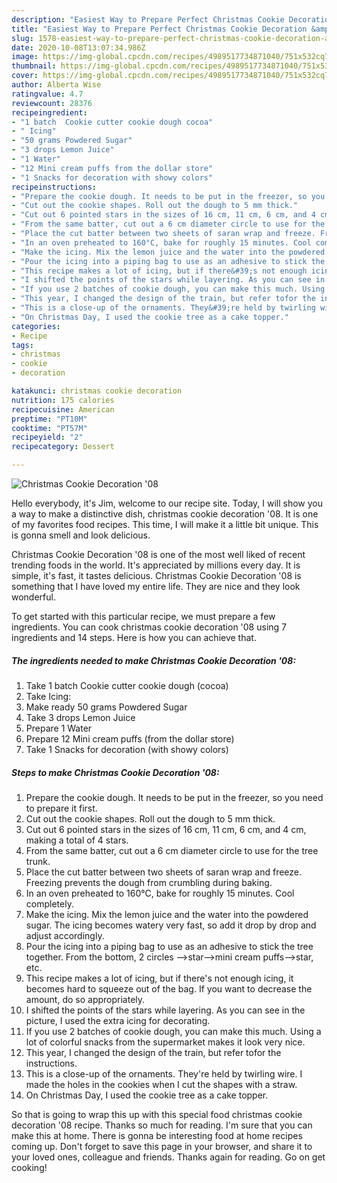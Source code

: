```yaml
---
description: "Easiest Way to Prepare Perfect Christmas Cookie Decoration &amp;#39;08"
title: "Easiest Way to Prepare Perfect Christmas Cookie Decoration &amp;#39;08"
slug: 1578-easiest-way-to-prepare-perfect-christmas-cookie-decoration-and-39-08
date: 2020-10-08T13:07:34.986Z
image: https://img-global.cpcdn.com/recipes/4989517734871040/751x532cq70/christmas-cookie-decoration-08-recipe-main-photo.jpg
thumbnail: https://img-global.cpcdn.com/recipes/4989517734871040/751x532cq70/christmas-cookie-decoration-08-recipe-main-photo.jpg
cover: https://img-global.cpcdn.com/recipes/4989517734871040/751x532cq70/christmas-cookie-decoration-08-recipe-main-photo.jpg
author: Alberta Wise
ratingvalue: 4.7
reviewcount: 28376
recipeingredient:
- "1 batch  Cookie cutter cookie dough cocoa"
- " Icing"
- "50 grams Powdered Sugar"
- "3 drops Lemon Juice"
- "1 Water"
- "12 Mini cream puffs from the dollar store"
- "1 Snacks for decoration with showy colors"
recipeinstructions:
- "Prepare the cookie dough. It needs to be put in the freezer, so you need to prepare it first."
- "Cut out the cookie shapes. Roll out the dough to 5 mm thick."
- "Cut out 6 pointed stars in the sizes of 16 cm, 11 cm, 6 cm, and 4 cm, making a total of 4 stars."
- "From the same batter, cut out a 6 cm diameter circle to use for the tree trunk."
- "Place the cut batter between two sheets of saran wrap and freeze. Freezing prevents the dough from crumbling during baking."
- "In an oven preheated to 160°C, bake for roughly 15 minutes. Cool completely."
- "Make the icing. Mix the lemon juice and the water into the powdered sugar. The icing becomes watery very fast, so add it drop by drop and adjust accordingly."
- "Pour the icing into a piping bag to use as an adhesive to stick the tree together. From the bottom, 2 circles --&gt;star--&gt;mini cream puffs--&gt;star, etc."
- "This recipe makes a lot of icing, but if there&#39;s not enough icing, it becomes hard to squeeze out of the bag. If you want to decrease the amount, do so appropriately."
- "I shifted the points of the stars while layering. As you can see in the picture, I used the extra icing for decorating."
- "If you use 2 batches of cookie dough, you can make this much. Using a lot of colorful snacks from the supermarket makes it look very nice."
- "This year, I changed the design of the train, but refer tofor the instructions."
- "This is a close-up of the ornaments. They&#39;re held by twirling wire. I made the holes in the cookies when I cut the shapes with a straw."
- "On Christmas Day, I used the cookie tree as a cake topper."
categories:
- Recipe
tags:
- christmas
- cookie
- decoration

katakunci: christmas cookie decoration 
nutrition: 175 calories
recipecuisine: American
preptime: "PT10M"
cooktime: "PT57M"
recipeyield: "2"
recipecategory: Dessert

---
```



![Christmas Cookie Decoration &#39;08](https://img-global.cpcdn.com/recipes/4989517734871040/751x532cq70/christmas-cookie-decoration-08-recipe-main-photo.jpg)

Hello everybody, it's Jim, welcome to our recipe site. Today, I will show you a way to make a distinctive dish, christmas cookie decoration &#39;08. It is one of my favorites food recipes. This time, I will make it a little bit unique. This is gonna smell and look delicious.



Christmas Cookie Decoration &#39;08 is one of the most well liked of recent trending foods in the world. It's appreciated by millions every day. It is simple, it's fast, it tastes delicious. Christmas Cookie Decoration &#39;08 is something that I have loved my entire life. They are nice and they look wonderful.


To get started with this particular recipe, we must prepare a few ingredients. You can cook christmas cookie decoration &#39;08 using 7 ingredients and 14 steps. Here is how you can achieve that.

<!--inarticleads1-->

##### The ingredients needed to make Christmas Cookie Decoration &#39;08:

1. Take 1 batch  Cookie cutter cookie dough (cocoa)
1. Take  Icing:
1. Make ready 50 grams Powdered Sugar
1. Take 3 drops Lemon Juice
1. Prepare 1 Water
1. Prepare 12 Mini cream puffs (from the dollar store)
1. Take 1 Snacks for decoration (with showy colors)




<!--inarticleads2-->

##### Steps to make Christmas Cookie Decoration &#39;08:

1. Prepare the cookie dough. It needs to be put in the freezer, so you need to prepare it first.
1. Cut out the cookie shapes. Roll out the dough to 5 mm thick.
1. Cut out 6 pointed stars in the sizes of 16 cm, 11 cm, 6 cm, and 4 cm, making a total of 4 stars.
1. From the same batter, cut out a 6 cm diameter circle to use for the tree trunk.
1. Place the cut batter between two sheets of saran wrap and freeze. Freezing prevents the dough from crumbling during baking.
1. In an oven preheated to 160°C, bake for roughly 15 minutes. Cool completely.
1. Make the icing. Mix the lemon juice and the water into the powdered sugar. The icing becomes watery very fast, so add it drop by drop and adjust accordingly.
1. Pour the icing into a piping bag to use as an adhesive to stick the tree together. From the bottom, 2 circles --&gt;star--&gt;mini cream puffs--&gt;star, etc.
1. This recipe makes a lot of icing, but if there&#39;s not enough icing, it becomes hard to squeeze out of the bag. If you want to decrease the amount, do so appropriately.
1. I shifted the points of the stars while layering. As you can see in the picture, I used the extra icing for decorating.
1. If you use 2 batches of cookie dough, you can make this much. Using a lot of colorful snacks from the supermarket makes it look very nice.
1. This year, I changed the design of the train, but refer tofor the instructions.
1. This is a close-up of the ornaments. They&#39;re held by twirling wire. I made the holes in the cookies when I cut the shapes with a straw.
1. On Christmas Day, I used the cookie tree as a cake topper.




So that is going to wrap this up with this special food christmas cookie decoration &#39;08 recipe. Thanks so much for reading. I'm sure that you can make this at home. There is gonna be interesting food at home recipes coming up. Don't forget to save this page in your browser, and share it to your loved ones, colleague and friends. Thanks again for reading. Go on get cooking!
